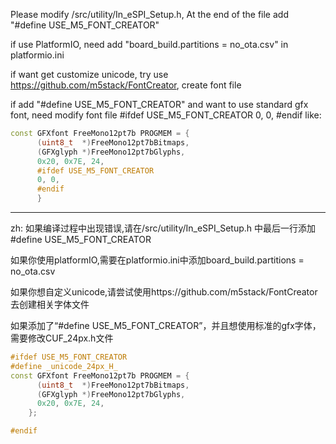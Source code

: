 Please modify <m5stack path>/src/utility/In_eSPI_Setup.h, At the end of the file add "#define USE_M5_FONT_CREATOR"

if use PlatformIO, need add "board_build.partitions = no_ota.csv" in platformio.ini

if want get customize unicode, try use https://github.com/m5stack/FontCreator, create font file

  if add "#define USE_M5_FONT_CREATOR" and want to use standard gfx font, need modify font file
    #ifdef USE_M5_FONT_CREATOR
    0, 0,
    #endif
  like:

   ``` cpp
   const GFXfont FreeMono12pt7b PROGMEM = {
         (uint8_t  *)FreeMono12pt7bBitmaps,
         (GFXglyph *)FreeMono12pt7bGlyphs,
         0x20, 0x7E, 24,
         #ifdef USE_M5_FONT_CREATOR
         0, 0,
         #endif
         }
   ```





------------------------------------------------------------------------------------------------------------------------------------------------------------------------------------------------------------------------------------
zh:
如果编译过程中出现错误,请在<m5stack path>/src/utility/In_eSPI_Setup.h 中最后一行添加#define USE_M5_FONT_CREATOR

如果你使用platformIO,需要在platformio.ini中添加board_build.partitions = no_ota.csv

如果你想自定义unicode,请尝试使用https://github.com/m5stack/FontCreator 去创建相关字体文件

如果添加了“#define USE_M5_FONT_CREATOR”，并且想使用标准的gfx字体，需要修改CUF_24px.h文件


```cpp
#ifdef USE_M5_FONT_CREATOR
#define _unicode_24px_H_
const GFXfont FreeMono12pt7b PROGMEM = {
      (uint8_t  *)FreeMono12pt7bBitmaps,
      (GFXglyph *)FreeMono12pt7bGlyphs,
      0x20, 0x7E, 24,
    };

#endif
```



